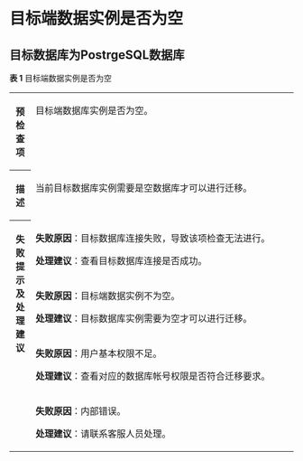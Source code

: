 # 目标端数据实例是否为空<a name="drs_11_0037"></a>

## 目标数据库为PostrgeSQL数据库<a name="section366832884310"></a>

**表 1**  目标端数据实例是否为空

<a name="table13946102018118"></a>
<table><tbody><tr id="row1894642011114"><th class="firstcol" valign="top" width="7.59%" id="mcps1.2.3.1.1"><p id="p1094652017115"><a name="p1094652017115"></a><a name="p1094652017115"></a><strong id="b5962320116"><a name="b5962320116"></a><a name="b5962320116"></a>预检查项</strong></p>
</th>
<td class="cellrowborder" valign="top" width="92.41%" headers="mcps1.2.3.1.1 "><p id="p59626205116"><a name="p59626205116"></a><a name="p59626205116"></a><span class="keyword" id="keyword1583423427"><a name="keyword1583423427"></a><a name="keyword1583423427"></a>目标端数据库实例</span>是否为空。</p>
</td>
</tr>
<tr id="row1496219203119"><th class="firstcol" valign="top" width="7.59%" id="mcps1.2.3.2.1"><p id="p49621620211"><a name="p49621620211"></a><a name="p49621620211"></a><strong id="b996282014115"><a name="b996282014115"></a><a name="b996282014115"></a>描述</strong></p>
</th>
<td class="cellrowborder" valign="top" width="92.41%" headers="mcps1.2.3.2.1 "><p id="p1496213201715"><a name="p1496213201715"></a><a name="p1496213201715"></a>当前目标数据库实例需要是空数据库才可以进行迁移。</p>
</td>
</tr>
<tr id="row197732013111"><th class="firstcol" rowspan="4" valign="top" width="7.59%" id="mcps1.2.3.3.1"><p id="p7977132016114"><a name="p7977132016114"></a><a name="p7977132016114"></a><strong id="b1097717201214"><a name="b1097717201214"></a><a name="b1097717201214"></a>失败提示及处理建议</strong></p>
</th>
<td class="cellrowborder" valign="top" width="92.41%" headers="mcps1.2.3.3.1 "><p id="p685416599480"><a name="p685416599480"></a><a name="p685416599480"></a><strong id="b541691484913"><a name="b541691484913"></a><a name="b541691484913"></a>失败原因</strong>：目标数据库连接失败，导致该项检查无法进行。</p>
<p id="p137318592485"><a name="p137318592485"></a><a name="p137318592485"></a><strong id="b1617114918398"><a name="b1617114918398"></a><a name="b1617114918398"></a>处理建议</strong>：查看目标数据库连接是否成功。</p>
</td>
</tr>
<tr id="row8383514104815"><td class="cellrowborder" valign="top" headers="mcps1.2.3.3.1 "><p id="p1938313146487"><a name="p1938313146487"></a><a name="p1938313146487"></a><strong id="b1047962217498"><a name="b1047962217498"></a><a name="b1047962217498"></a>失败原因</strong>：目标端数据实例不为空。</p>
<p id="p1830513816484"><a name="p1830513816484"></a><a name="p1830513816484"></a><strong id="b264012116395"><a name="b264012116395"></a><a name="b264012116395"></a>处理建议</strong>：目标数据库实例需要为空才可以进行迁移。</p>
</td>
</tr>
<tr id="row783751674819"><td class="cellrowborder" valign="top" headers="mcps1.2.3.3.1 "><p id="p2837181618489"><a name="p2837181618489"></a><a name="p2837181618489"></a><strong id="b11182124174912"><a name="b11182124174912"></a><a name="b11182124174912"></a>失败原因</strong>：用户基本权限不足。</p>
<p id="p733684520489"><a name="p733684520489"></a><a name="p733684520489"></a><strong id="b1849919134391"><a name="b1849919134391"></a><a name="b1849919134391"></a>处理建议</strong>：查看对应的数据库帐号权限是否符合迁移要求。</p>
</td>
</tr>
<tr id="row1552253718616"><td class="cellrowborder" valign="top" headers="mcps1.2.3.3.1 "><p id="p1772165216482"><a name="p1772165216482"></a><a name="p1772165216482"></a><strong id="b2839725194919"><a name="b2839725194919"></a><a name="b2839725194919"></a>失败原因</strong>：内部错误。</p>
<p id="p161829569481"><a name="p161829569481"></a><a name="p161829569481"></a><strong id="b16327315133920"><a name="b16327315133920"></a><a name="b16327315133920"></a>处理建议</strong>：请联系客服人员处理。</p>
</td>
</tr>
</tbody>
</table>

